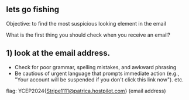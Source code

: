 ## lets go fishing

Objective: to find the most suspicious looking element in the email

What is the first thing you should check when you receive an email?

## 1) look at the email address.
- Check for poor grammar, spelling mistakes, and awkward phrasing
- Be cautious of urgent language that prompts immediate action (e.g., "Your account will be suspended if you don't click this link now"). etc.

flag: YCEP2024{Stripe1111@patrica.hostpilot.com} (email address)
